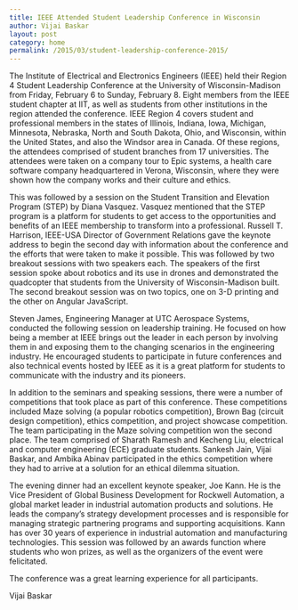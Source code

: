 ```yaml
---
title: IEEE Attended Student Leadership Conference in Wisconsin
author: Vijai Baskar
layout: post
category: home
permalink: /2015/03/student-leadership-conference-2015/
---
```


The Institute of Electrical and Electronics Engineers (IEEE) held their Region 4 Student Leadership Conference at the 
University of Wisconsin-Madison from Friday, February 6 to Sunday, February 8. Eight members from the IEEE student chapter 
at IIT, as well as students from other institutions in the region attended the conference. IEEE Region 4 covers student and 
professional members in the states of Illinois, Indiana, Iowa, Michigan, Minnesota, Nebraska, North and South Dakota, Ohio, 
and Wisconsin, within the United States, and also the Windsor area in Canada. Of these regions, the attendees comprised of 
student branches from 17 universities. The attendees were taken on a company tour to Epic systems, a health care software 
company headquartered in Verona, Wisconsin, where they were shown how the company works and their culture and ethics. 

This was followed by a session on the Student Transition and Elevation Program (STEP) by Diana Vasquez. 
Vasquez mentioned that the STEP program is a platform for students to get access to the opportunities and benefits of an 
IEEE membership to transform into a professional. Russell T. Harrison, IEEE-USA Director of Government Relations gave 
the keynote address to begin the second day with information about the conference and the efforts that were taken to make 
it possible. This was followed by two breakout sessions with two speakers each. The speakers of the first session spoke about robotics and its use in drones and demonstrated the quadcopter that students from the University of Wisconsin-Madison built. The second breakout session was on two topics, one on 3-D printing and the other on Angular JavaScript. 

Steven James, Engineering Manager at UTC Aerospace Systems, conducted the following session on leadership training. 
He focused on how being a member at IEEE brings out the leader in each person by involving them in and exposing them to the 
changing scenarios in the engineering industry. He encouraged students to participate in future conferences and also technical events hosted by IEEE as it is a great platform for students to communicate with the industry and its pioneers. 

In addition to the seminars and speaking sessions, there were a number of competitions that took place as part of 
this conference. These competitions included Maze solving (a popular robotics competition), Brown Bag (circuit design 
competition), ethics competition, and project showcase competition. The team participating in the Maze solving competition 
won the second place. The team comprised of Sharath Ramesh and Kecheng Liu, electrical and computer engineering (ECE) 
graduate students. Sankesh Jain, Vijai Baskar, and Ambika Abinav participated in the ethics competition where they had 
to arrive at a solution for an ethical dilemma situation. 

The evening dinner had an excellent keynote speaker, Joe Kann. He is the Vice President of Global Business Development 
for Rockwell Automation, a global market leader in industrial automation products and solutions. He leads the company’s 
strategy development processes and is responsible for managing strategic partnering programs and supporting acquisitions. 
Kann has over 30 years of experience in industrial automation and manufacturing technologies. This session was followed 
by an awards function where students who won prizes, as well as the organizers of the event were felicitated. 

The conference was a great learning experience for all participants.

Vijai Baskar
